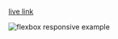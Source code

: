 

[live link]()

![flexbox responsive example](https://github.com/kaplanh/Responsive-flex-foto/assets/101884444/9892febc-2185-456f-b3b8-4960423bda29)
